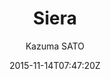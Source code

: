 ---
title: "Siera"
github: https://github.com/KazumaSATO/Siera
demo: http://ranceworks.com/
author: Kazuma SATO
draft: true
ssg:
  - Jekyll
cms:
  - No Cms
date: 2015-11-14T07:47:20Z
github_branch: master
---